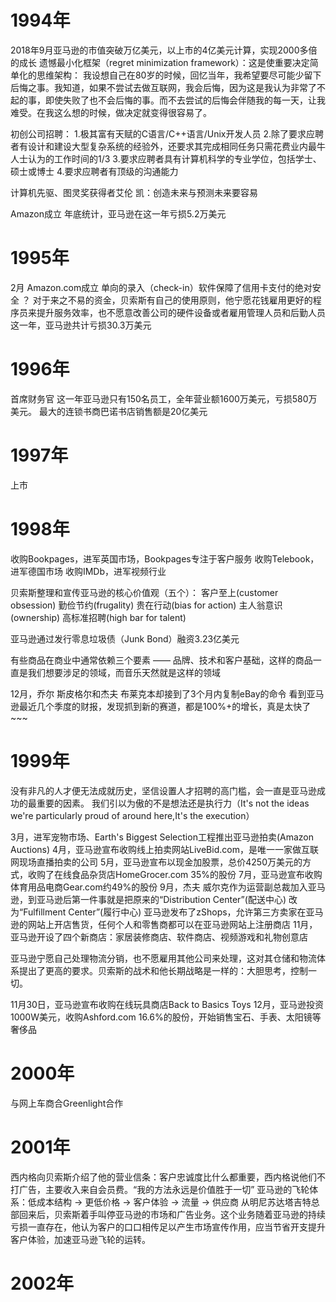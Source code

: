 # 1994年
2018年9月亚马逊的市值突破万亿美元，以上市的4亿美元计算，实现2000多倍的成长
遗憾最小化框架（regret minimization framework）：这是使重要决定简单化的思维架构：
    我设想自己在80岁的时候，回忆当年，我希望要尽可能少留下后悔之事。我知道，如果不尝试去做互联网，我会后悔，因为这是我认为非常了不起的事，即使失败了也不会后悔的事。而不去尝试的后悔会伴随我的每一天，让我难受。在我这么想的时候，做决定就变得很容易了。

初创公司招聘：
1.极其富有天赋的C语言/C++语言/Unix开发人员
2.除了要求应聘者有设计和建设大型复杂系统的经验外，还要求其完成相同任务只需花费业内最牛人士认为的工作时间的1/3
3.要求应聘者具有计算机科学的专业学位，包括学士、硕士或博士
4.要求应聘者有顶级的沟通能力

计算机先驱、图灵奖获得者艾伦 凯：创造未来与预测未来要容易

Amazon成立
年底统计，亚马逊在这一年亏损5.2万美元


# 1995年
2月 Amazon.com成立
单向的录入（check-in）软件保障了信用卡支付的绝对安全 ？
对于来之不易的资金，贝索斯有自己的使用原则，他宁愿花钱雇用更好的程序员来提升服务效率，也不愿意改善公司的硬件设备或者雇用管理人员和后勤人员
这一年，亚马逊共计亏损30.3万美元

# 1996年
首席财务官
这一年亚马逊只有150名员工，全年营业额1600万美元，亏损580万美元。
最大的连锁书商巴诺书店销售额是20亿美元

# 1997年
上市

# 1998年
收购Bookpages，进军英国市场，Bookpages专注于客户服务
收购Telebook，进军德国市场
收购IMDb，进军视频行业

贝索斯整理和宣传亚马逊的核心价值观（五个）：
客户至上(customer obsession)
勤俭节约(frugality)
贵在行动(bias for action)
主人翁意识(ownership)
高标准招聘(high bar for talent)

亚马逊通过发行零息垃圾债（Junk Bond）融资3.23亿美元

有些商品在商业中通常依赖三个要素 —— 品牌、技术和客户基础，这样的商品一直是我们想要涉足的领域，而音乐天然就是这样的领域

12月，乔尔 斯皮格尔和杰夫 布莱克本却接到了3个月内复制eBay的命令
看到亚马逊最近几个季度的财报，发现抓到新的赛道，都是100%+的增长，真是太快了~~~


# 1999年
没有非凡的人才便无法成就历史，坚信设置人才招聘的高门槛，会一直是亚马逊成功的最重要的因素。
我们引以为傲的不是想法还是执行力（It's not the ideas we're particularly proud of around here,It's the execution）

3月，进军宠物市场、Earth's Biggest Selection工程推出亚马逊拍卖(Amazon Auctions)
4月，亚马逊宣布收购线上拍卖网站LiveBid.com，是唯一一家做互联网现场直播拍卖的公司
5月，亚马逊宣布以现金加股票，总价4250万美元的方式，收购了在线食品杂货店HomeGrocer.com 35%的股份
7月，亚马逊宣布收购体育用品电商Gear.com约49%的股份
9月，杰夫 威尔克作为运营副总裁加入亚马逊，到亚马逊后第一件事就是把原来的“Distribution Center”(配送中心) 改为“Fulfillment Center”(履行中心)
    亚马逊发布了zShops，允许第三方卖家在亚马逊的网站上开店售货，任何个人和零售商都可以在亚马逊网站上注册商店
11月，亚马逊开设了四个新商店：家居装修商店、软件商店、视频游戏和礼物创意店

亚马逊宁愿自己处理物流分销，也不愿雇用其他公司来处理，这对其仓储和物流体系提出了更高的要求。贝索斯的战术和他长期战略是一样的：大胆思考，控制一切。

11月30日，亚马逊宣布收购在线玩具商店Back to Basics Toys
12月，亚马逊投资1000W美元，收购Ashford.com 16.6%的股份，开始销售宝石、手表、太阳镜等奢侈品


# 2000年
与网上车商合Greenlight合作


# 2001年
西内格向贝索斯介绍了他的营业信条：客户忠诚度比什么都重要，西内格说他们不打广告，主要收入来自会员费。“我的方法永远是价值胜于一切”
亚马逊的飞轮体系：低成本结构 -> 更低价格 -> 客户体验 -> 流量 -> 供应商
从明尼苏达塔吉特总部回来后，贝索斯着手叫停亚马逊的市场和广告业务。这个业务随着亚马逊的持续亏损一直存在，他认为客户的口口相传足以产生市场宣传作用，应当节省开支提升客户体验，加速亚马逊飞轮的运转。


# 2002年
